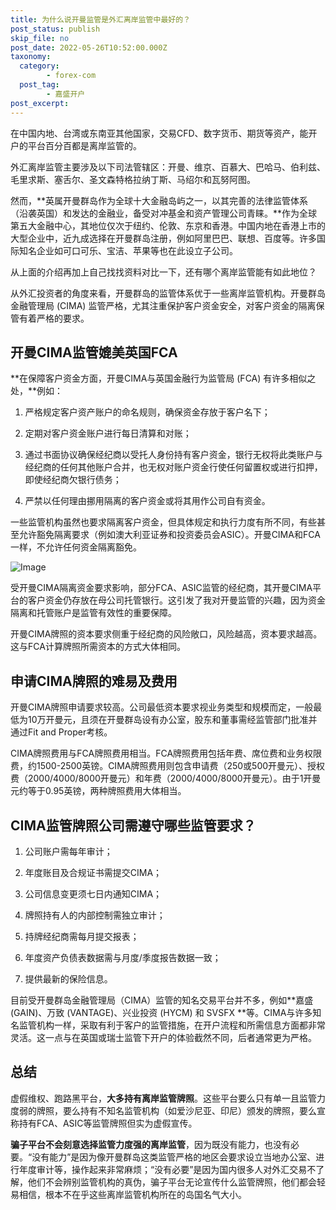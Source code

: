 ```yaml
---
title: 为什么说开曼监管是外汇离岸监管中最好的？
post_status: publish
skip_file: no
post_date: 2022-05-26T10:52:00.000Z
taxonomy:
  category:
        - forex-com
  post_tag:
        - 嘉盛开户
post_excerpt: 
---
```

在中国内地、台湾或东南亚其他国家，交易CFD、数字货币、期货等资产，能开户的平台百分百都是离岸监管的。

外汇离岸监管主要涉及以下司法管辖区：开曼、维京、百慕大、巴哈马、伯利兹、毛里求斯、塞舌尔、圣文森特格拉纳丁斯、马绍尔和瓦努阿图。

然而，**英属开曼群岛作为全球十大金融岛屿之一，以其完善的法律监管体系（沿袭英国）和发达的金融业，备受对冲基金和资产管理公司青睐。**作为全球第五大金融中心，其地位仅次于纽约、伦敦、东京和香港。中国内地在香港上市的大型企业中，近九成选择在开曼群岛注册，例如阿里巴巴、联想、百度等。许多国际知名企业如可口可乐、宝洁、苹果等也在此设立子公司。

从上面的介绍再加上自己找找资料对比一下，还有哪个离岸监管能有如此地位？

从外汇投资者的角度来看，开曼群岛的监管体系优于一些离岸监管机构。开曼群岛金融管理局 (CIMA) 监管严格，尤其注重保护客户资金安全，对客户资金的隔离保管有着严格的要求。

## 开曼CIMA监管媲美英国FCA

**在保障客户资金方面，开曼CIMA与英国金融行为监管局 (FCA) 有许多相似之处，**例如：

1. 严格规定客户资产账户的命名规则，确保资金存放于客户名下；

1. 定期对客户资金账户进行每日清算和对账；

1. 通过书面协议确保经纪商以受托人身份持有客户资金，银行无权将此类账户与经纪商的任何其他账户合并，也无权对账户资金行使任何留置权或进行扣押，即使经纪商欠银行债务；

1. 严禁以任何理由挪用隔离的客户资金或将其用作公司自有资金。

一些监管机构虽然也要求隔离客户资金，但具体规定和执行力度有所不同，有些甚至允许豁免隔离要求（例如澳大利亚证券和投资委员会ASIC）。开曼CIMA和FCA一样，不允许任何资金隔离豁免。

![Image](https://prod-files-secure.s3.us-west-2.amazonaws.com/39ed1227-6d7d-4570-be36-9ccd4a2c4241/bd849744-3fcb-4a37-8312-357962c8f065/image.png?X-Amz-Algorithm=AWS4-HMAC-SHA256&X-Amz-Content-Sha256=UNSIGNED-PAYLOAD&X-Amz-Credential=ASIAZI2LB466ZDGOC6TA%2F20250419%2Fus-west-2%2Fs3%2Faws4_request&X-Amz-Date=20250419T161348Z&X-Amz-Expires=3600&X-Amz-Security-Token=IQoJb3JpZ2luX2VjEAgaCXVzLXdlc3QtMiJIMEYCIQCECseHN%2FHzZeoXHTtizIbi7QoLlQiwXyU8uGFUQia3rQIhAOVEFZ%2FqWxz1p5ZkZyXq1tvUxv06iK7H6daCIFtOmuOuKogECJD%2F%2F%2F%2F%2F%2F%2F%2F%2F%2FwEQABoMNjM3NDIzMTgzODA1Igz1OM%2BwgnJhH3BUwnsq3ANkai2%2F7vzn6TRSiSoXMxgL9iGa5YdiY4gC7oyNjWAiAYhZ3l5hlVMUKRTimd1PoqAyWcj1WgK4C0rPX8sJIsUBrnVGDHQYmph%2FGIw%2F4YKM%2FK0JfjMAqNVmN9ORogmAL8qaU%2FPeue%2BpvbCnoT%2F3wwJ3xE0zuqWG3pBlyqi%2BQhg4igfWHaYOur%2B04dZWT3qCRBBI7WEK3oFK5q7e4D6g4G4VnmEHBU%2Fo9ZMRlv5PCyApVQmP02%2BQQOYAaEuOqn1%2Bn3Aqk4tKKhKPIvA9o755YOU%2By3N8l%2BAYk2gpAV59w22TWOqvY5luAmBotXfKu6z5UcFnHDA8JcqLYBuKfdmpV4GK87rHY9cMqEde8n%2BX2aWI%2BaEh8Nqk5S%2FUQugCl%2Bp%2FrCAXXs7AgLtxUrMseLFdcEMEzl%2F4VSpbPSAul9lFGn4QX8faJVC3rq22jIqlzfY7rAkn1jBmPhbXpyTlANi%2FuTftdBJ3ladSLqo7ahTI9bwJT3Sa3UIOxbLc8G%2FyjKagMfeRY8KA9w0vZHYBj%2BNnncCGwB8ZYHQJqkU3KMfsxyc22KmgGk8Z%2FHgpzfxTSviWPjsNEjFoN2rPde3VPGnQAkHCR0wyxeSsVZ571kekkGMGwMyLkX6uM55AQ24NZTCygI%2FABjqkAXnn1HHpTS8uHBNswp%2FC95a6b5OxhUMXGnOb1RemMy6Hp5Rbdq1HFgMW63Coutc%2Bp2pCDqFCBN1RZoH76w5EsUnJGgYeX9uR0sm7umJKj97Wh6Vzf6PdME0JK4ykelHbyFigm75wFueGOf8S39BDQUskX1Rf%2BhpeZSM3CuqS8RKzCcyidQLcvLYCPBnyrb666dGLS53UJmPJPXO7O4dAsmpCanDi&X-Amz-Signature=0f21b53e1625156c512f8f2c5f7f701d6d87e191ca477f50f96dc659e6c43406&X-Amz-SignedHeaders=host&x-id=GetObject)

受开曼CIMA隔离资金要求影响，部分FCA、ASIC监管的经纪商，其开曼CIMA平台的客户资金仍存放在母公司托管银行。这引发了我对开曼监管的兴趣，因为资金隔离和托管账户是监管有效性的重要保障。

开曼CIMA牌照的资本要求侧重于经纪商的风险敞口，风险越高，资本要求越高。这与FCA计算牌照所需资本的方式大体相同。

## **申请CIMA牌照的难易及费用**

开曼CIMA牌照申请要求较高。公司最低资本要求视业务类型和规模而定，一般最低为10万开曼元，且须在开曼群岛设有办公室，股东和董事需经监管部门批准并通过Fit and Proper考核。

CIMA牌照费用与FCA牌照费用相当。FCA牌照费用包括年费、席位费和业务权限费，约1500-2500英镑。CIMA牌照费用则包含申请费（250或500开曼元）、授权费（2000/4000/8000开曼元）和年费（2000/4000/8000开曼元）。由于1开曼元约等于0.95英镑，两种牌照费用大体相当。

## CIMA监管牌照公司需遵守哪些监管要求？

1. 公司账户需每年审计；

1. 年度账目及合规证书需提交CIMA；

1. 公司信息变更须七日内通知CIMA；

1. 牌照持有人的内部控制需独立审计；

1. 持牌经纪商需每月提交报表；

1. 年度资产负债表数据需与月度/季度报告数据一致；

1. 提供最新的保险信息。

目前受开曼群岛金融管理局（CIMA）监管的知名交易平台并不多，例如**嘉盛 (GAIN)、万致 (VANTAGE)、兴业投资 (HYCM) 和 SVSFX **等。CIMA与许多知名监管机构一样，采取有利于客户的监管措施，在开户流程和所需信息方面都非常灵活。这一点与在英国或瑞士监管下开户的体验截然不同，后者通常更为严格。

## 总结

虚假维权、跑路黑平台，**大多持有离岸监管牌照**。这些平台要么只有单一且监管力度弱的牌照，要么持有不知名监管机构（如爱沙尼亚、印尼）颁发的牌照，要么宣称持有FCA、ASIC等监管牌照但实为虚假宣传。

**骗子平台不会刻意选择监管力度强的离岸监管**，因为既没有能力，也没有必要。“没有能力”是因为像开曼群岛这类监管严格的地区会要求设立当地办公室、进行年度审计等，操作起来非常麻烦；“没有必要”是因为国内很多人对外汇交易不了解，他们不会辨别监管机构的真伪，骗子平台无论宣传什么监管牌照，他们都会轻易相信，根本不在乎这些离岸监管机构所在的岛国名气大小。